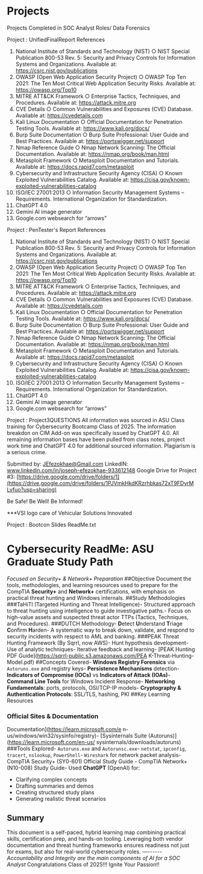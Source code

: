 # Projects
Projects Completed in SOC Analyst Roles/ Data Forensics

Project : UnifiedFinalReport
References 
1.  National Institute of Standards and Technology (NIST) 
○  NIST Special Publication 800-53 Rev. 5: Security and Privacy Controls for 
Information Systems and Organizations. 
Available at:  https://csrc.nist.gov/publications 
2.  OWASP (Open Web Application Security Project) 
○  OWASP Top Ten 2021: The Ten Most Critical Web Application Security 
Risks. 
Available at: https://owasp.org/Top10 
3.  MITRE ATT&CK Framework 
○  Enterprise Tactics, Techniques, and Procedures. 
Available at: https://attack.mitre.org 
4.  CVE Details 
○  Common Vulnerabilities and Exposures (CVE) Database. 
Available at:  https://cvedetails.com 
5.  Kali Linux Documentation 
○  Official Documentation for Penetration Testing Tools. 
Available at: https://www.kali.org/docs/ 
6.  Burp Suite Documentation 
○  Burp Suite Professional: User Guide and Best Practices. 
Available at: https://portswigger.net/support 
7.  Nmap Reference Guide 
○  Nmap Network Scanning: The Official Documentation. 
Available at: https://nmap.org/book/man.html 
8.  Metasploit Framework 
○  Metasploit Documentation and Tutorials. 
Available at: https://docs.rapid7.com/metasploit 
9.  Cybersecurity and Infrastructure Security Agency (CISA) 
○  Known Exploited Vulnerabilities Catalog. 
Available at: https://cisa.gov/known-exploited-vulnerabilities-catalog 
10. ISO/IEC 27001:2013 
○  Information Security Management Systems – Requirements. 
International Organization for Standardization. 
11. ChatGPT 4.0 
12. Gemini AI image generator 
13. Google.com websearch for “arrows”

Project : PenTester's Report
References 
1.  National Institute of Standards and Technology (NIST) 
○  NIST Special Publication 800-53 Rev. 5: Security and Privacy Controls for 
Information Systems and Organizations. 
Available at:  https://csrc.nist.gov/publications 
2.  OWASP (Open Web Application Security Project) 
○  OWASP Top Ten 2021: The Ten Most Critical Web Application Security 
Risks. 
Available at: https://owasp.org/Top10 
3.  MITRE ATT&CK Framework 
○  Enterprise Tactics, Techniques, and Procedures. 
Available at: https://attack.mitre.org 
4.  CVE Details 
○  Common Vulnerabilities and Exposures (CVE) Database. 
Available at:  https://cvedetails.com 
5.  Kali Linux Documentation 
○  Official Documentation for Penetration Testing Tools. 
Available at: https://www.kali.org/docs/ 
6.  Burp Suite Documentation 
○  Burp Suite Professional: User Guide and Best Practices. 
Available at: https://portswigger.net/support 
7.  Nmap Reference Guide 
○  Nmap Network Scanning: The Official Documentation. 
Available at: https://nmap.org/book/man.html 
8.  Metasploit Framework 
○  Metasploit Documentation and Tutorials. 
Available at: https://docs.rapid7.com/metasploit 
9.  Cybersecurity and Infrastructure Security Agency (CISA) 
○  Known Exploited Vulnerabilities Catalog. 
Available at: https://cisa.gov/known-exploited-vulnerabilities-catalog 
10. ISO/IEC 27001:2013 
○  Information Security Management Systems – Requirements. 
International Organization for Standardization. 
11. ChatGPT 4.0 
12. Gemini AI image generator 
13. Google.com websearch for “arrows”

Project : Project3QUESTIONS
All information was sourced in ASU Class training for Cybersecurity Bootcamp Class of 2025. The information breakdon on CIM Add-on was specifically issued by ChatGPT 4.0. All remaining information bases have been pulled from class notes, project work time and ChatGPT 4.0 for additional sourced information. Plagiarism is a serious crime.

Submitted by: JEfezokhae@Gmail.com
LinkedIN: www.linkedin.com/in/joseph-efezokhae-933612148
Google Drive for Project #3:
[https://drive.google.com/drive/folders/1](https://drive.google.com/drive/folders/1PJVmkHkdKRzrhbkas72xT9FDyrMLvfuo?usp=sharing)

Be Safe! Be Well! Be Informed!

***VSI logo care of Vehicular Solutions Innovated

Project : Bootcon Slides
 ReadMe.txt
 # Cybersecurity ReadMe: ASU Graduate Study Path  
*Focused on Security+ & Network+ Preparation*
 ##Objective
 Document the tools, methodologies, and learning 
resources used to prepare for the CompTIA 
**Security+** and **Network+** certifications, with 
emphasis on practical threat hunting and Windows 
internals.
 ##Study Methodologies
 ###TaHiTI (Targeted Hunting and Threat 
Intelligence)- Structured approach to threat hunting using 
intelligence to guide investigative paths.- Focus on high-value assets and suspected threat 
actor TTPs (Tactics, Techniques, and Procedures).
 ###DUTCH Methodology- **D**etect **U**nderstand **T**riage **C**onfirm 
**H**arden- A systematic way to break down, validate, and 
respond to security incidents with respect to AML 
and banking.
 ###PEAK Threat Hunting Framework (By Sqrrl, now 
AWS)- Hunt hypothesis development- Use of analytic techniques- Iterative feedback and learning- [PEAK Hunting PDF 
Guide](https://sqrrl-public.s3.amazonaws.com/PEA
 K-Threat-Hunting-Model.pdf)
 ##Concepts Covered- **Windows Registry Forensics** via 
`Autoruns.exe` and registry keys- **Persistence Mechanisms** detection- **Indicators of Compromise (IOCs)** vs 
**Indicators of 
Attack (IOAs)**- **Command Line Tools** for Windows Incident 
Response- **Networking Fundamentals**: ports, 
protocols, OSI/TCP-IP models- **Cryptography & Authentication Protocols**: 
SSL/TLS, hashing, PKI
 ##Key Learning Resources
 ### Official Sites & Documentation
 Documentation](https://learn.microsoft.com/e
 n-us/windows/win32/sysinfo/registry)- [Sysinternals Suite 
(Autoruns)](https://learn.microsoft.com/en-us/
 sysinternals/downloads/autoruns)
 ###Tools Explored- `Autoruns.exe` and `Autorunsc.exe`- `netstat`, `ipconfig`, `tracert`, `nslookup`, 
`PowerShell`- `Wireshark` for network packet analysis- CompTIA Security+ (SY0-601) Official Study 
Guide  - CompTIA Network+ (N10-008) Study Guide- Used **ChatGPT** (OpenAI) for:
  - Clarifying complex concepts  
  - Drafting summaries and demos  
  - Creating structured study plans  
  - Generating realistic threat scenarios
 ## Summary
 This document is a self-paced, hybrid learning map 
combining practical skills, certification prep, and 
hands-on tooling. Leveraging both vendor 
documentation and threat hunting frameworks 
ensures readiness not just for exams, but also for 
real-world cybersecurity roles.
 —------
*Accountability and Integrity are the main 
components of  AI for a SOC Analyst*
 Congratulations 
Class of 2025!!!
 Ignite Your 
Passion!!
